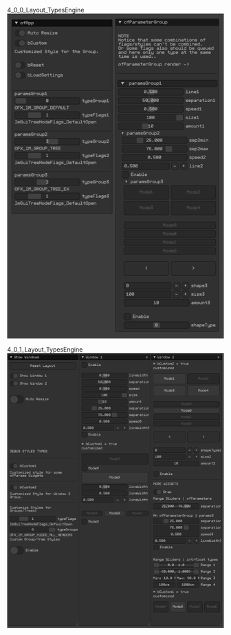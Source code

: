 4_0_0_Layout_TypesEngine  
![PNG](/docs/4_0_0_Layout_TypesEngine.PNG?raw=true "PNG")  

4_0_1_Layout_TypesEngine  
![PNG](/docs/4_0_1_Layout_TypesEngine.PNG?raw=true "PNG")  